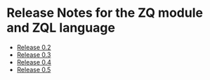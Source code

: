 # Release Notes for the ZQ module and ZQL language

* [Release 0.2](ReleaseNote_0.2.md)
* [Release 0.3](ReleaseNote_0.3.md)
* [Release 0.4](ReleaseNote_0.4.md)
* [Release 0.5](ReleaseNote_0.5.md)


